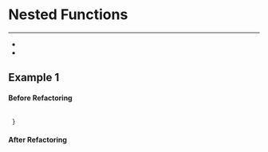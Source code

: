 
# Nested Functions
___

* 
*

## Example 1
#### Before Refactoring
```javascript

 }
```
#### After Refactoring
```javascript

```
